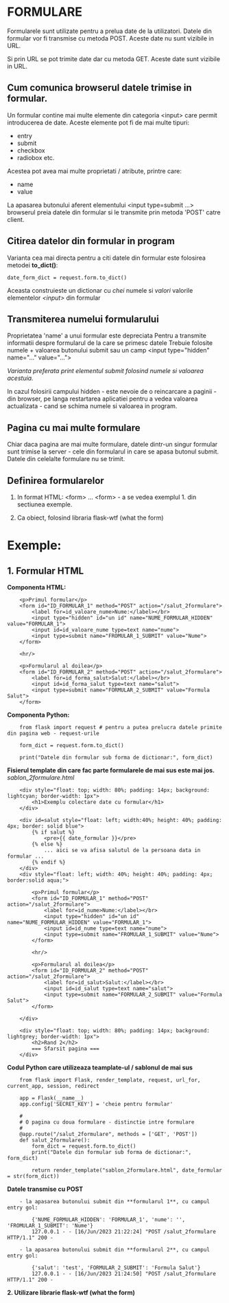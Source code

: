 FORMULARE
===

Formularele sunt utilizate pentru a prelua date de la utilizatori.
Datele din formular vor fi transmise cu metoda POST.
Aceste date nu sunt vizibile in URL.

Si prin URL se pot trimite date dar cu metoda GET.
Aceste date sunt vizibile in URL.


Cum comunica browserul datele trimise in formular.
---
Un formular contine mai multe elemente din categoria \<input\> care permit
introducerea de date.
Aceste elemente pot fi de mai multe tipuri:
 - entry
 - submit
 - checkbox
 - radiobox
   etc.

Acestea pot avea mai multe proprietati / atribute, printre care:
 - name
 - value

La apasarea butonului aferent elementului \<input type=submit ...\> browserul preia 
datele din formular si le transmite prin metoda 'POST' catre client.


Citirea datelor din formular in program
---
Varianta cea mai directa pentru a citi datele din formular este folosirea
metodei **to_dict()**:

    date_form_dict = request.form.to_dict()

Aceasta construieste un dictionar cu *chei* numele si *valori* valorile
elementelor *\<input\>* din formular


Transmiterea numelui formularului
---
Proprietatea 'name' a unui formular este depreciata
Pentru a transmite informatii despre formularul de la care se primesc datele
Trebuie folosite numele + valoarea butonului submit
sau un camp \<input type="hidden" name="..." value="..."\>

*Varianta preferata print elementul submit folosind numele si valoarea acestuia.*

In cazul folosirii campului hidden - este nevoie de o reincarcare
a paginii - din browser, pe langa restartarea aplicatiei pentru a 
vedea valoarea actualizata - cand se schima numele si valoarea in program.

Pagina cu mai multe formulare
---
Chiar daca pagina are mai multe formulare, datele dintr-un singur formular sunt
trimise la server - cele din formularul in care se apasa butonul submit.
Datele din celelalte formulare nu se trimit.

Definirea formularelor
---
1. In format HTML: \<form\> ... \<form\> - a se vedea exemplul 1. din sectiunea exemple.

2. Ca obiect, folosind libraria flask-wtf (what the form)



Exemple:
===

**1. Formular HTML**
---

**Componenta HTML:**

        <p>Primul formular</p>
        <form id="ID_FORMULAR_1" method="POST" action="/salut_2formulare">
            <label for=id_valoare_nume>Nume:</label></br>
            <input type="hidden" id="un id" name="NUME_FORMULAR_HIDDEN" value="FORMULAR_1">
            <input id=id_valoare_nume type=text name="nume">
            <input type=submit name="FROMULAR_1_SUBMIT" value="Nume">
        </form>

        <hr/>
        
        <p>Formularul al doilea</p>
        <form id="ID_FORMULAR_2" method="POST" action="/salut_2formulare">
            <label for=id_forma_salut>Salut:</label></br>
            <input id=id_forma_salut type=text name="salut">
            <input type=submit name="FORMULAR_2_SUBMIT" value="Formula Salut">
        </form>

**Componenta Python:**
        
        from flask import request # pentru a putea prelucra datele primite din pagina web - request-urile

        form_dict = request.form.to_dict()
        
        print("Datele din formular sub forma de dictionar:", form_dict)



**Fisierul template din care fac parte formularele de mai sus este mai jos.**
    *sablon_2formulare.html*

        <div style="float: top; width: 80%; padding: 14px; background: lightcyan; border-width: 1px">
            <h1>Exemplu colectare date cu formular</h1>
        </div>

        <div id=salut style="float: left; width:40%; height: 40%; padding: 4px; border: solid blue">
            {% if salut %} 
                <pre>{{ date_formular }}</pre>
            {% else %}
                ... aici se va afisa salutul de la persoana data in formular ...
            {% endif %}
        </div>
        <div style="float: left; width: 40%; height: 40%; padding: 4px; border:solid aqua;">

            <p>Primul formular</p>
            <form id="ID_FORMULAR_1" method="POST" action="/salut_2formulare">
                <label for=id_nume>Nume:</label></br>
                <input type="hidden" id="un id" name="NUME_FORMULAR_HIDDEN" value="FORMULAR_1">
                <input id=id_nume type=text name="nume">
                <input type=submit name="FROMULAR_1_SUBMIT" value="Nume">
            </form>

            <hr/>
            
            <p>Formularul al doilea</p>
            <form id="ID_FORMULAR_2" method="POST" action="/salut_2formulare">
                <label for=id_salut>Salut:</label></br>
                <input id=id_salut type=text name="salut">
                <input type=submit name="FORMULAR_2_SUBMIT" value="Formula Salut">
            </form>

        </div>

        <div style="float: top; width: 80%; padding: 14px; background: lightgrey; border-width: 1px">
            <h2>Rand 2</h2>
            === Sfarsit pagina ===
        </div>


**Codul Python care utilizeaza teamplate-ul / sablonul de mai sus**

        from flask import Flask, render_template, request, url_for, current_app, session, redirect

        app = Flask(__name__)
        app.config['SECRET_KEY'] = 'cheie pentru formular'

        #
        # O pagina cu doua formulare - distinctie intre formulare
        #
        @app.route("/salut_2formulare", methods = ['GET', 'POST'])
        def salut_2formulare():
            form_dict = request.form.to_dict()
            print("Datele din formular sub forma de dictionar:", form_dict)
            
            return render_template("sablon_2formulare.html", date_formular = str(form_dict))

**Datele transmise cu POST**

        - la apasarea butonului submit din **formularul 1**, cu campul entry gol:

            {'NUME_FORMULAR_HIDDEN': 'FORMULAR_1', 'nume': '', 'FROMULAR_1_SUBMIT': 'Nume'}
            127.0.0.1 - - [16/Jun/2023 21:22:24] "POST /salut_2formulare HTTP/1.1" 200 -

        - la apasarea butonului submit din **formularul 2**, cu campul entry gol:

            {'salut': 'test', 'FORMULAR_2_SUBMIT': 'Formula Salut'}
            127.0.0.1 - - [16/Jun/2023 21:24:50] "POST /salut_2formulare HTTP/1.1" 200 -

        


**2. Utilizare librarie flask-wtf (what the form)**
